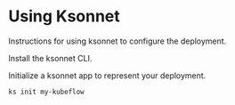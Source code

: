 # Using Ksonnet 

Instructions for using ksonnet to configure the deployment.

Install the ksonnet CLI.

Initialize a ksonnet app to represent your deployment.

```
ks init my-kubeflow
```

